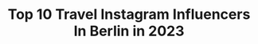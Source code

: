 ---
title: Top 10 Travel Instagram Influencers In Berlin in 2023
description: >-
  Find top travel Instagram influencers in Berlin in 2023. Most popular hashtags: #berlin #travel #germany #happy.
platform: Instagram
hits: 647
text_top: Identify the best Instagram accounts on inBeat.
text_bottom: Our platform aggregates 647 Instagram influencers like this in Berlin, Germany for you to contact.
profiles:
  - username: "caona_m"
    fullname: >-
      ℝ𝕖𝕒𝕝𝕝𝕚𝕗𝕖➳𝔽𝕒𝕞𝕚𝕝𝕪➳𝔹𝕖𝕒𝕦𝕥𝕪➳𝔽𝕒𝕤𝕙𝕚𝕠𝕟
    bio: >-
      🤍 @leonard.freier ♡ 𝕄𝕠𝕞𝕞𝕪 𝕠𝕗 ⒶⓊⓇⓄⓇⒶ ▫️𝕎𝕖𝕣𝕓𝕦𝕟𝕘➳𝔾𝕖𝕨𝕚𝕟𝕟𝕤𝕡𝕚𝕖𝕝𝕖 📩 ℂ𝕒𝕠𝕟𝕒𝟛𝟘@𝕚𝕔𝕝𝕠𝕦𝕕.𝕔𝕠𝕞
    location: "Germany"
    followers: 19571
    engagement: 454
    commentsToLikes: 0.482237
    id: ck5zs2eh9xoyw0i14gubdchvs
    verified: false
    hashtags: "#sport, #fashion, #gewinn, #auslosung"
  - username: "litaclips"
    fullname: >-
      Lita🏳️‍🌈
    bio: >-
      6teen| 🇷🇺🇺🇸 ✈️ ——-> 📍 Near Munc & Bln Tiktok: literrrrrrrrrr Sry Mum I like Girls🌈
    location: "Germany"
    followers: 18040
    engagement: 182
    commentsToLikes: 0.115729
    id: ckap8ju03omxy0i78596ycf8s
    verified: false
    hashtags: "#gay, #bodypositivity, #happy, #nike"
  - username: "thesharks_"
    fullname: >-
      Sarah Sharks
    bio: >-
      New account @sharko030
    location: "Germany"
    followers: 28130
    engagement: 140
    commentsToLikes: 0.016099
    id: ck5qa8reff4zw0i112gmjtj9m
    verified: false
    hashtags: "#techno, #berlintechno, #girlswithtattoos, #love"
  - username: "ymlevart"
    fullname: >-
      Sabrina Empunkt
    bio: >-
      📍#Heidelberg 🇩🇪 📸 Sony A5000 Next stops: 🔜 Berlin 🇩🇪 🔜 Düsseldorf 🇩🇪 🔜 USA (West Coast) & Hawaii 🇺🇸
    location: "Germany"
    followers: 2053
    engagement: 1843
    commentsToLikes: 0.046512
    id: ckaork0qonkxa0i78ye2ycgb5
    verified: false
    hashtags: "#germanalphas, #mytinyatlas, #travelgermany, #hessentourismus"
  - username: "fiona_berlin_based"
    fullname: >-
      Fiona Hirschmann
    bio: >-
      ©Fiona Hirschmann Impressum: www.fionahirschmann.de •freelance photographer for: hirschmannbrand.de •Admin: @urbanimpuls
    location: "Germany"
    followers: 5725
    engagement: 466
    commentsToLikes: 0.073735
    id: ck5zmwpbwnceq0i1491p6h1u5
    verified: false
    hashtags: "#cityview, #lowkey, #hellofrom, #blackandwhite"
  - username: "ma_delina_"
    fullname: >-
      Madeline Flierler | Fitness
    bio: >-
      📍 Magdeburg ♡ 🏋️‍♀️ Cheerleading | Fitness ❌ NO FAKE FOLLOWER THX 📩 for collab: flierler.madeline@gmx.de 🙌
    location: "Germany"
    followers: 6454
    engagement: 1370
    commentsToLikes: 0.083757
    id: ck5c3akacywxz0i11jnw6f6a9
    verified: false
    hashtags: "#braunschweig, #outfitinspiration, #lookbook, #berlin"
  - username: "patteswayze"
    fullname: >-
      Patrick
    bio: >-
      Blogger, Photographer and content producer from Berlin. - - > DM or Mail for collaboration
    location: "Germany"
    followers: 17025
    engagement: 175
    commentsToLikes: 0.304065
    id: ck14kxbgtrscn0i19lyptbo5j
    verified: false
    hashtags: "#bl, #mendailyfashion, #berlin, #freitagstyle"
  - username: "paninisfoodblog"
    fullname: >-
      Mangia
    bio: >-
      Kochen per la Famila🙌👨‍👩‍👧‍👦☘️ Kommt mit in unsere Paniniwelt Es wird Multikulti 👌 Meine Bilder mache ich alle selber 🌸 Hannover / Niedersachsen
    location: "Germany"
    followers: 5380
    engagement: 857
    commentsToLikes: 0.201956
    id: ck9hc2t4pji580j78ysi4cs5k
    verified: false
    hashtags: "#breakfast, #mittagessen, #cheese, #hamburger"
  - username: "simpalao"
    fullname: >-
      Giacomo Aguzzoni🗺
    bio: >-
      More Life » Canon ❂ Currently in Portugal 🇵🇹 ▵ Live, travel, adventure, bless and don't be sorry @giacomoaguzzoni for more Presets available here ↡
    location: "Germany"
    followers: 9185
    engagement: 619
    commentsToLikes: 0.138953
    id: ck6tilqjr0yhy0j71x1g98qnk
    verified: false
    hashtags: "#thewanderer, #topspainphoto, #palermo, #dolomitidasogno"
  - username: "berlinstyle"
    fullname: >-
      Berlin
    bio: >-
      🇩🇪 - Best places to go in Berlin ⭐️ - Inspiring people everyday 🔗 - branch of @cimmino
    location: "Germany"
    followers: 38466
    engagement: 348
    commentsToLikes: 0.015110
    id: ck5hnjtzunwkt0i11cvhmc6ew
    verified: false
    hashtags: "#berlin, #berlinstyle, #germany, #diestadtberlin"
---